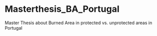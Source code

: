 # Masterthesis_BA_Portugal
Master Thesis about Burned Area in protected vs. unprotected areas in Portugal
